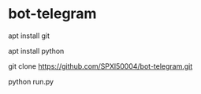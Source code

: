# bot-telegram



apt install git 


apt install python 


git clone https://github.com/SPXl50004/bot-telegram.git


python run.py
